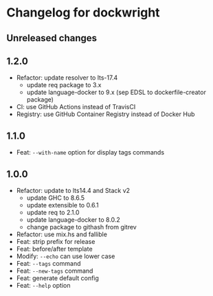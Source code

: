 # Changelog for dockwright

## Unreleased changes

## 1.2.0

- Refactor: update resolver to lts-17.4
    - update req package to 3.x
    - update language-docker to 9.x (sep EDSL to dockerfile-creator package)
- CI: use GitHub Actions instead of TravisCI
- Registry: use GitHub Container Registry instead of Docker Hub

## 1.1.0

- Feat: `--with-name` option for display tags commands

## 1.0.0

- Refactor: update to lts14.4 and Stack v2
    - update GHC to 8.6.5
    - update extensible to 0.6.1
    - update req to 2.1.0
    - update language-docker to 8.0.2
    - change package to githash from gitrev
- Refactor: use mix.hs and fallible
- Feat: strip prefix for release
- Feat: before/after template
- Modify: `--echo` can use lower case
- Feat: `--tags` command
- Feat: `--new-tags` command
- Feat: generate default config
- Feat: `--help` option
